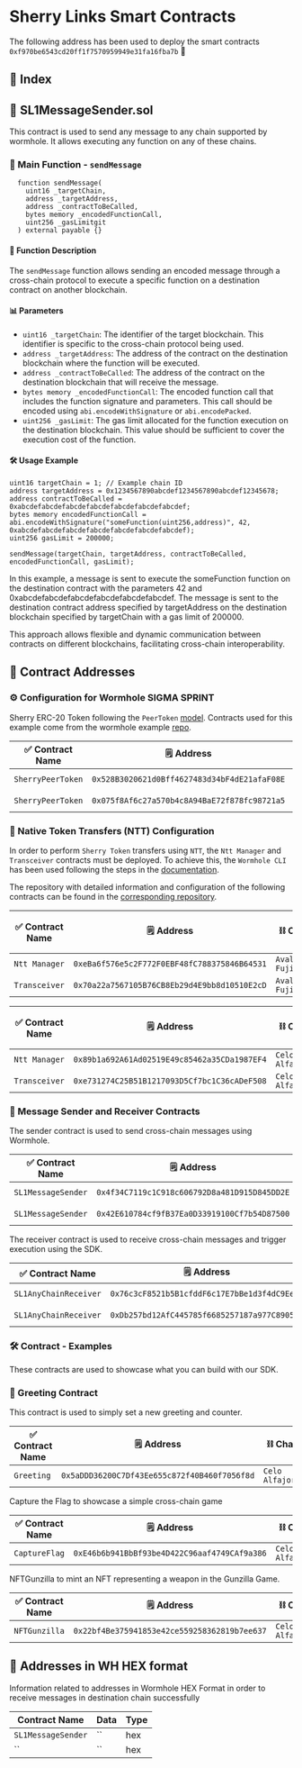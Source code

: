 # Sherry Links Smart Contracts 

The following address has been used to deploy the smart contracts `0xf970be6543cd20ff1f7570959949e31fa16fba7b` 🏦

## 📑 Index

## 🚀 SL1MessageSender.sol

This contract is used to send any message to any chain supported by wormhole. It allows executing any function on any of these chains.

### 🔧 Main Function - `sendMessage`

```solidity
  function sendMessage(
    uint16 _targetChain,
    address _targetAddress,
    address _contractToBeCalled,
    bytes memory _encodedFunctionCall,
    uint256 _gasLimitgit
  ) external payable {}
```

#### 📜 Function Description

The `sendMessage` function allows sending an encoded message through a cross-chain protocol to execute a specific function on a destination contract on another blockchain.

#### 📊 Parameters

- `uint16 _targetChain`: The identifier of the target blockchain. This identifier is specific to the cross-chain protocol being used.
- `address _targetAddress`: The address of the contract on the destination blockchain where the function will be executed.
- `address _contractToBeCalled`: The address of the contract on the destination blockchain that will receive the message.
- `bytes memory _encodedFunctionCall`: The encoded function call that includes the function signature and parameters. This call should be encoded using `abi.encodeWithSignature` or `abi.encodePacked`.
- `uint256 _gasLimit`: The gas limit allocated for the function execution on the destination blockchain. This value should be sufficient to cover the execution cost of the function.

#### 🛠️ Usage Example

```solidity
uint16 targetChain = 1; // Example chain ID
address targetAddress = 0x1234567890abcdef1234567890abcdef12345678;
address contractToBeCalled = 0xabcdefabcdefabcdefabcdefabcdefabcdefabcdef;
bytes memory encodedFunctionCall = abi.encodeWithSignature("someFunction(uint256,address)", 42, 0xabcdefabcdefabcdefabcdefabcdefabcdefabcdef);
uint256 gasLimit = 200000;

sendMessage(targetChain, targetAddress, contractToBeCalled, encodedFunctionCall, gasLimit);
```

In this example, a message is sent to execute the someFunction function on the destination contract with the parameters 42 and 0xabcdefabcdefabcdefabcdefabcdefabcdef. The message is sent to the destination contract address specified by targetAddress on the destination blockchain specified by targetChain with a gas limit of 200000.

This approach allows flexible and dynamic communication between contracts on different blockchains, facilitating cross-chain interoperability.

## 📜 Contract Addresses

### ⚙️ Configuration for Wormhole SIGMA SPRINT

Sherry ERC-20 Token following the `PeerToken` [model](https://github.com/wormhole-foundation/example-ntt-token/blob/main/README.md). Contracts used for this example come from the wormhole example [repo](https://github.com/wormhole-foundation/example-ntt-token/blob/main/README.md).

| ✅ Contract Name | :spiral_notepad: Address                                      | :chains: Chain  |
|---------------|----------------------------------------------|--------|
| `SherryPeerToken`     | `0x528B3020621d0Bff4627483d34bF4dE21afaF08E`   | `Avalanche Fuji`    |
| `SherryPeerToken`     | `0x075f8Af6c27a570b4c8A94BaE72f878fc98721a5`   | `Celo Alfajores`    | 

### 💸 Native Token Transfers (NTT) Configuration

In order to perform `Sherry Token` transfers using `NTT`, the `Ntt Manager` and `Transceiver` contracts must be deployed. To achieve this, the `Wormhole CLI` has been used following the steps in the [documentation](https://wormhole.com/docs/build/contract-integrations/native-token-transfers/deployment-process/deploy-to-evm/#deploy-ntt).

The repository with detailed information and configuration of the following contracts can be found in the [corresponding repository](https://github.com/SherryLabs/sherry-ntt-config).

| ✅ Contract Name | :spiral_notepad: Address | :chains: Chain | 1️⃣ Chain ID |
|---------------|---------|-------|-------------|
| `Ntt Manager`|`0xeBa6f576e5c2F772F0EBF48fC788375846B64531`|`Avalanche Fuji`| 6 |
|`Transceiver`|`0x70a22a7567105B76CB8Eb29d4E9bb8d10510E2cD`|`Avalanche Fuji`| 6 |

| ✅ Contract Name | :spiral_notepad: Address | :chains: Chain | 1️⃣ Chain ID |
|---------------|---------|-------|-------------|
| `Ntt Manager`|`0x89b1a692A61Ad02519E49c85462a35CDa1987EF4`|`Celo Alfajores`| 14 |
|`Transceiver`|`0xe731274C25B51B1217093D5Cf7bc1C36cADeF508`|`Celo Alfajores`| 14 |

### 📡 Message Sender and Receiver Contracts

The sender contract is used to send cross-chain messages using Wormhole.

| ✅ Contract Name | :spiral_notepad: Address  | :chains: Chain  |
|---------------|----------------------------------------------|--------|
| `SL1MessageSender`     | `0x4f34C7119c1C918c606792D8a481D915D845DD2E`   | `Avalanche Fuji`    |
| `SL1MessageSender`     | `0x42E610784cf9fB37Ea0D33919100Cf7b54D87500`   | `Avalanche Fuji`    |


The receiver contract is used to receive cross-chain messages and trigger execution using the SDK.

| ✅ Contract Name | :spiral_notepad: Address    | :chains: Chain  |
|---------------|----------------------------------------------|--------|
| `SL1AnyChainReceiver`     | `0x76c3cF8521b5B1cfddF6c17E7bBe1d3f4dC9Ee14`   | `Celo Alfajores`    | 
| `SL1AnyChainReceiver`     | `0xDb257bd12AfC445785f6685257187a977C8905F9`   | `Celo Alfajores`    | 

### 🛠️ Contract - Examples

These contracts are used to showcase what you can build with our SDK.

### 👋 Greeting Contract

This contract is used to simply set a new greeting and counter.

| ✅ Contract Name | :spiral_notepad: Address                                      | :chains: Chain  |
|---------------|----------------------------------------------|--------|
| `Greeting`     | `0x5aDDD36200C7Df43Ee655c872f40B460f7056f8d`   | `Celo Alfajores`    |

Capture the Flag to showcase a simple cross-chain game

| ✅ Contract Name | :spiral_notepad: Address    | :chains: Chain  |
|---------------|----------------------------------------------|--------|
| `CaptureFlag`     | `0xE46b6b941BbBf93be4D422C96aaf4749CAf9a386`   | `Celo Alfajores`    |

NFTGunzilla to mint an NFT representing a weapon in the Gunzilla Game.

| ✅ Contract Name | :spiral_notepad: Address      | :chains: Chain  |
|---------------|----------------------------------------------|--------|
| `NFTGunzilla`     | `0x22bf4Be375941853e42ce559258362819b7ee637`   | `Celo Alfajores`    |

## 📝 Addresses in WH HEX format

Information related to addresses in Wormhole HEX Format in order to receive messages in destination chain successfully

| Contract Name | Data | Type |
|---------|----|------|
| `SL1MessageSender` | `` | hex
| `` | `` | hex

